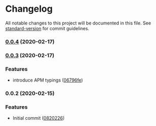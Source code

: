 # Changelog

All notable changes to this project will be documented in this file. See [standard-version](https://github.com/conventional-changelog/standard-version) for commit guidelines.

### [0.0.4](https://github.com/hejkerooo/nestjs-apm/compare/v0.0.3...v0.0.4) (2020-02-17)

### [0.0.3](https://github.com/hejkerooo/nestjs-apm/compare/v0.0.2...v0.0.3) (2020-02-17)


### Features

* introduce APM typings ([06796fe](https://github.com/hejkerooo/nestjs-apm/commit/06796fe94f7e6a2aec0fbcb2f1b1472f638202da))

### 0.0.2 (2020-02-15)


### Features

* Initial commit ([0820226](https://github.com/hejkerooo/nestjs-apm/commit/082022673e36d44128525ea331efa491f5413395))
